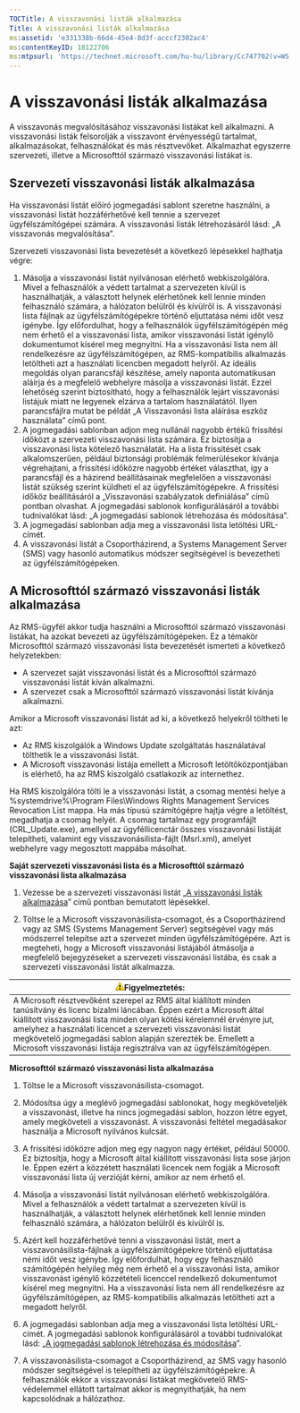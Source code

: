 ```yaml
---
TOCTitle: A visszavonási listák alkalmazása
Title: A visszavonási listák alkalmazása
ms:assetid: 'e331338b-66d4-45e4-8d3f-acccf2302ac4'
ms:contentKeyID: 18122706
ms:mtpsurl: 'https://technet.microsoft.com/hu-hu/library/Cc747702(v=WS.10)'
---
```


A visszavonási listák alkalmazása
=================================

A visszavonás megvalósításához visszavonási listákat kell alkalmazni. A visszavonási listák felsorolják a visszavont érvényességű tartalmat, alkalmazásokat, felhasználókat és más résztvevőket. Alkalmazhat egyszerre szervezeti, illetve a Microsofttól származó visszavonási listákat is.

Szervezeti visszavonási listák alkalmazása
------------------------------------------

Ha visszavonási listát előíró jogmegadási sablont szeretne használni, a visszavonási listát hozzáférhetővé kell tennie a szervezet ügyfélszámítógépei számára. A visszavonási listák létrehozásáról lásd: „A visszavonás megvalósítása”.

Szervezeti visszavonási lista bevezetését a következő lépésekkel hajthatja végre:

1.  Másolja a visszavonási listát nyilvánosan elérhető webkiszolgálóra. Mivel a felhasználók a védett tartalmat a szervezeten kívül is használhatják, a választott helynek elérhetőnek kell lennie minden felhasználó számára, a hálózaton belülről és kívülről is.
    A visszavonási lista fájlnak az ügyfélszámítógépekre történő eljuttatása némi időt vesz igénybe. Így előfordulhat, hogy a felhasználók ügyfélszámítógépén még nem érhető el a visszavonási lista, amikor visszavonási listát igénylő dokumentumot kísérel meg megnyitni. Ha a visszavonási lista nem áll rendelkezésre az ügyfélszámítógépen, az RMS-kompatibilis alkalmazás letöltheti azt a használati licencben megadott helyről.
    Az ideális megoldás olyan parancsfájl készítése, amely naponta automatikusan aláírja és a megfelelő webhelyre másolja a visszavonási listát. Ezzel lehetőség szerint biztosítható, hogy a felhasználók lejárt visszavonási listájuk miatt ne legyenek elzárva a tartalom használatától. Ilyen parancsfájlra mutat be példát „A Visszavonási lista aláírása eszköz használata” című pont.
2.  A jogmegadási sablonban adjon meg nullánál nagyobb értékű frissítési időközt a szervezeti visszavonási lista számára. Ez biztosítja a visszavonási lista kötelező használatát. Ha a lista frissítését csak alkalomszerűen, például biztonsági problémák felmerülésekor kívánja végrehajtani, a frissítési időközre nagyobb értéket választhat, így a parancsfájl és a házirend beállításainak megfelelően a visszavonási listát szükség szerint küldheti el az ügyfélszámítógépekre. A frissítési időköz beállításáról a „Visszavonási szabályzatok definiálása” című pontban olvashat. A jogmegadási sablonok konfigurálásáról a további tudnivalókat lásd: „A jogmegadási sablonok létrehozása és módosítása”.
3.  A jogmegadási sablonban adja meg a visszavonási lista letöltési URL-címét.
4.  A visszavonási listát a Csoportházirend, a Systems Management Server (SMS) vagy hasonló automatikus módszer segítségével is bevezetheti az ügyfélszámítógépeken.

A Microsofttól származó visszavonási listák alkalmazása
-------------------------------------------------------

Az RMS-ügyfél akkor tudja használni a Microsofttól származó visszavonási listákat, ha azokat bevezeti az ügyfélszámítógépeken. Ez a témakör Microsofttól származó visszavonási lista bevezetését ismerteti a következő helyzetekben:

-   A szervezet saját visszavonási listát és a Microsofttól származó visszavonási listát kíván alkalmazni.
-   A szervezet csak a Microsofttól származó visszavonási listát kívánja alkalmazni.

Amikor a Microsoft visszavonási listát ad ki, a következő helyekről töltheti le azt:

-   Az RMS kiszolgálók a Windows Update szolgáltatás használatával tölthetik le a visszavonási listát.
-   A Microsoft visszavonási listája emellett a Microsoft letöltőközpontjában is elérhető, ha az RMS kiszolgáló csatlakozik az internethez.

Ha RMS kiszolgálóra tölti le a visszavonási listát, a csomag mentési helye a %systemdrive%\\Program Files\\Windows Rights Management Services Revocation List mappa. Ha más típusú számítógépre hajtja végre a letöltést, megadhatja a csomag helyét. A csomag tartalmaz egy programfájlt (CRL\_Update.exe), amellyel az ügyféllicenctár összes visszavonási listáját telepítheti, valamint egy visszavonásilista-fájlt (Msrl.xml), amelyet webhelyre vagy megosztott mappába másolhat.

**Saját szervezeti visszavonási lista és a Microsofttól származó visszavonási lista alkalmazása**
1.  Vezesse be a szervezeti visszavonási listát „[A visszavonási listák alkalmazása](https://technet.microsoft.com/e331338b-66d4-45e4-8d3f-acccf2302ac4)” című pontban bemutatott lépésekkel.

2.  Töltse le a Microsoft visszavonásilista-csomagot, és a Csoportházirend vagy az SMS (Systems Management Server) segítségével vagy más módszerrel telepítse azt a szervezet minden ügyfélszámítógépére. Azt is megteheti, hogy a Microsoft visszavonási listájából átmásolja a megfelelő bejegyzéseket a szervezeti visszavonási listába, és csak a szervezeti visszavonási listát alkalmazza.

| ![](images/Cc747702.Caution(WS.10).gif)Figyelmeztetés:                                                                                                                                                                                                                                                                                                                                       |
|---------------------------------------------------------------------------------------------------------------------------------------------------------------------------------------------------------------------------------------------------------------------------------------------------------------------------------------------------------------------------------------------------------------------------|
| A Microsoft résztvevőként szerepel az RMS által kiállított minden tanúsítvány és licenc bizalmi láncában. Éppen ezért a Microsoft által kiállított visszavonási lista minden olyan kötési kérelemnél érvényre jut, amelyhez a használati licencet a szervezeti visszavonási listát megkövetelő jogmegadási sablon alapján szerezték be. Emellett a Microsoft visszavonási listája regisztrálva van az ügyfélszámítógépen. |

**Microsofttól származó visszavonási lista alkalmazása**
1.  Töltse le a Microsoft visszavonásilista-csomagot.

2.  Módosítsa úgy a meglévő jogmegadási sablonokat, hogy megköveteljék a visszavonást, illetve ha nincs jogmegadási sablon, hozzon létre egyet, amely megköveteli a visszavonást. A visszavonási feltétel megadásakor használja a Microsoft nyilvános kulcsát.

3.  A frissítési időközre adjon meg egy nagyon nagy értéket, például 50000. Ez biztosítja, hogy a Microsoft által kiállított visszavonási lista sose járjon le. Éppen ezért a közzétett használati licencek nem fogják a Microsoft visszavonási lista új verzióját kérni, amikor az nem érhető el.

4.  Másolja a visszavonási listát nyilvánosan elérhető webkiszolgálóra. Mivel a felhasználók a védett tartalmat a szervezeten kívül is használhatják, a választott helynek elérhetőnek kell lennie minden felhasználó számára, a hálózaton belülről és kívülről is.

5.  Azért kell hozzáférhetővé tenni a visszavonási listát, mert a visszavonásilista-fájlnak a ügyfélszámítógépekre történő eljuttatása némi időt vesz igénybe. Így előfordulhat, hogy egy felhasználó számítógépén helyileg még nem érhető el a visszavonási lista, amikor visszavonást igénylő közzétételi licenccel rendelkező dokumentumot kísérel meg megnyitni. Ha a visszavonási lista nem áll rendelkezésre az ügyfélszámítógépen, az RMS-kompatibilis alkalmazás letöltheti azt a megadott helyről.

6.  A jogmegadási sablonban adja meg a visszavonási lista letöltési URL-címét. A jogmegadási sablonok konfigurálásáról a további tudnivalókat lásd: „[A jogmegadási sablonok létrehozása és módosítása](https://technet.microsoft.com/6014176f-ef71-4d29-b3e3-da129c18563d)”.

7.  A visszavonásilista-csomagot a Csoportházirend, az SMS vagy hasonló módszer segítségével is telepítheti az ügyfélszámítógépekre. A felhasználók ekkor a visszavonási listákat megkövetelő RMS-védelemmel ellátott tartalmat akkor is megnyithatják, ha nem kapcsolódnak a hálózathoz.
